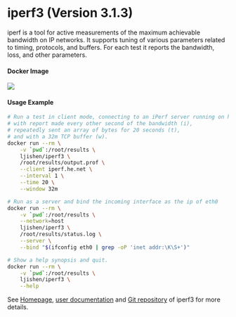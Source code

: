 # iperf3 (Version 3.1.3)iperf is a tool for active measurements of the maximum achievable bandwidth on IP networks. It supports tuning of various parameters related to timing, protocols, and buffers. For each test it reports the bandwidth, loss, and other parameters.#### Docker Image[![](https://images.microbadger.com/badges/image/ljishen/iperf3.svg)](http://microbadger.com/images/ljishen/iperf3 "Get your own image badge on microbadger.com")#### Usage Example```bash# Run a test in client mode, connecting to an iPerf server running on host (c),# with report made every other second of the bandwidth (i),# repeatedly sent an array of bytes for 20 seconds (t),# and with a 32m TCP buffer (w).docker run --rm \    -v `pwd`:/root/results \    ljishen/iperf3 \    /root/results/output.prof \    --client iperf.he.net \    --interval 1 \    --time 20 \    --window 32m# Run as a server and bind the incoming interface as the ip of eth0docker run --rm \    -v `pwd`:/root/results \    --network=host    ljishen/iperf3 \    /root/results/status.log \    --server \    --bind "$(ifconfig eth0 | grep -oP 'inet addr:\K\S+')"# Show a help synopsis and quit.docker run --rm \    -v `pwd`:/root/results \    ljishen/iperf3 \    --help```See [Homepage](http://software.es.net/iperf), [user documentation](https://iperf.fr/iperf-doc.php#3doc) and [Git repository](https://github.com/esnet/iperf) of iperf3 for more details.